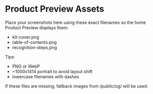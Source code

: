 # Product Preview Assets

Place your screenshots here using these exact filenames so the home Product Preview displays them:

- kit-cover.png
- table-of-contents.png
- recognition-steps.png

Tips:
- PNG or WebP
- ~1000x1414 portrait to avoid layout shift
- lowercase filenames with dashes

If these files are missing, fallback images from /public/og/ will be used.
